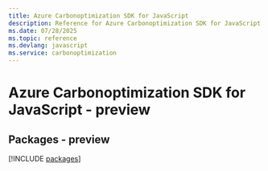 ```yaml
---
title: Azure Carbonoptimization SDK for JavaScript
description: Reference for Azure Carbonoptimization SDK for JavaScript
ms.date: 07/28/2025
ms.topic: reference
ms.devlang: javascript
ms.service: carbonoptimization
---
```

# Azure Carbonoptimization SDK for JavaScript - preview
## Packages - preview
[!INCLUDE [packages](carbonoptimization-index.md)]